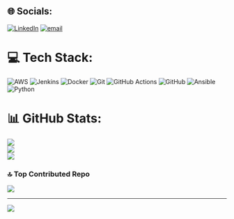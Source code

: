 
## 🌐 Socials:
[![LinkedIn](https://img.shields.io/badge/LinkedIn-%230077B5.svg?logo=linkedin&logoColor=white)](https://linkedin.com/in/https://www.linkedin.com/in/hemant-dhavale-391a47353/) [![email](https://img.shields.io/badge/Email-D14836?logo=gmail&logoColor=white)](mailto:hemantdhavale2003@gmail.com) 

# 💻 Tech Stack:
![AWS](https://img.shields.io/badge/AWS-%23FF9900.svg?style=for-the-badge&logo=amazon-aws&logoColor=white) ![Jenkins](https://img.shields.io/badge/jenkins-%232C5263.svg?style=for-the-badge&logo=jenkins&logoColor=white) ![Docker](https://img.shields.io/badge/docker-%230db7ed.svg?style=for-the-badge&logo=docker&logoColor=white) ![Git](https://img.shields.io/badge/git-%23F05033.svg?style=for-the-badge&logo=git&logoColor=white) ![GitHub Actions](https://img.shields.io/badge/github%20actions-%232671E5.svg?style=for-the-badge&logo=githubactions&logoColor=white) ![GitHub](https://img.shields.io/badge/github-%23121011.svg?style=for-the-badge&logo=github&logoColor=white) ![Ansible](https://img.shields.io/badge/ansible-%231A1918.svg?style=for-the-badge&logo=ansible&logoColor=white) ![Python](https://img.shields.io/badge/python-3670A0?style=for-the-badge&logo=python&logoColor=ffdd54)
# 📊 GitHub Stats:
![](https://github-readme-stats.vercel.app/api?username=HemantRambhauDhavale&theme=dark&hide_border=false&include_all_commits=true&count_private=true)<br/>
![](https://nirzak-streak-stats.vercel.app/?user=HemantRambhauDhavale&theme=dark&hide_border=false)<br/>
![](https://github-readme-stats.vercel.app/api/top-langs/?username=HemantRambhauDhavale&theme=dark&hide_border=false&include_all_commits=true&count_private=true&layout=compact)

### 🔝 Top Contributed Repo
![](https://github-contributor-stats.vercel.app/api?username=HemantRambhauDhavale&limit=5&theme=dark&combine_all_yearly_contributions=true)

---
[![](https://visitcount.itsvg.in/api?id=HemantRambhauDhavale&icon=0&color=0)](https://visitcount.itsvg.in)

<!-- Proudly created with GPRM ( https://gprm.itsvg.in ) -->
